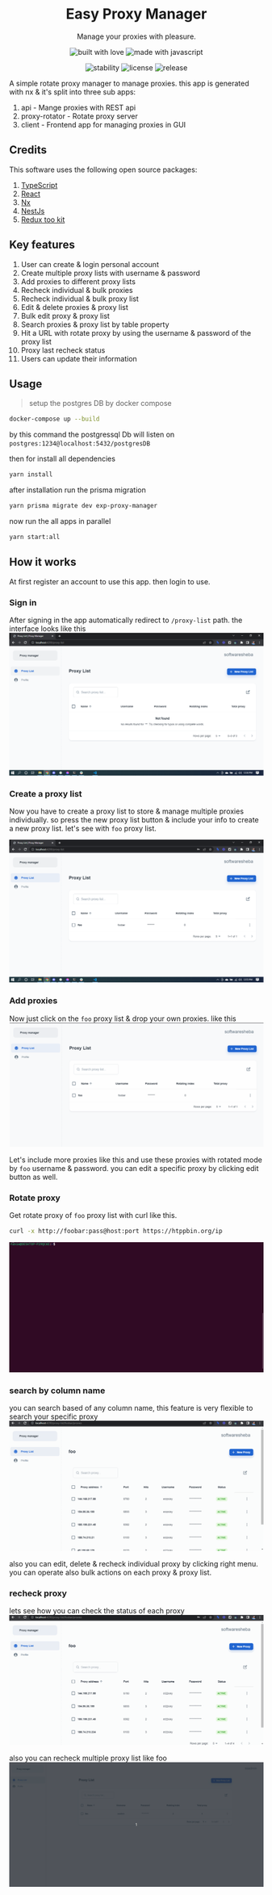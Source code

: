 <h1 align="center">Easy Proxy Manager</h1>
<p align="center">Manage your proxies with pleasure.</p>

<p align="center">
  <img src="https://forthebadge.com/images/badges/built-with-love.svg" alt="built with love">
  <img src="https://forthebadge.com/images/badges/made-with-javascript.svg" alt="made with javascript">
</p>

<p align="center">
  <img src="https://img.shields.io/badge/stability-experimental-orange.svg" alt="stability">
  <img src="https://img.shields.io/badge/license-MIT-brightgreen.svg" alt="license">
  <img src="https://img.shields.io/badge/release-v1.0.0-blue.svg" alt="release">
</p>

A simple rotate proxy manager to manage proxies. this app is generated with nx & it's split into three sub apps:

1. api - Mange proxies with REST api
2. proxy-rotator - Rotate proxy server
3. client - Frontend app for managing proxies in GUI

## Credits

This software uses the following open source packages:

1. [TypeScript](https://www.typescriptlang.org/)
2. [React](https://reactjs.org/)
3. [Nx](https://nx.dev/)
4. [NestJs](https://nestjs.com/)
5. [Redux too kit](https://redux-toolkit.js.org/)


## Key features

1. User can create & login personal account
2. Create multiple proxy lists with username & password
3. Add proxies to different proxy lists
4. Recheck individual & bulk proxies
5. Recheck individual & bulk proxy list
6. Edit & delete proxies & proxy list
7. Bulk edit proxy & proxy list
8. Search proxies & proxy list by table property
9. Hit a URL with rotate proxy by using the username & password of the proxy list
10. Proxy last recheck status
11. Users can update their information


## Usage

> setup the postgres DB by docker compose

```bash
docker-compose up --build
```

by this command the postgressql Db will listen on `postgres:1234@localhost:5432/postgresDB`

then for install all dependencies

```bash
yarn install
```

after installation run the prisma migration

```bash
yarn prisma migrate dev exp-proxy-manager
```

now run the all apps in parallel

```bash
yarn start:all
```

## How it works

At first register an account to use this app. then login to use.

### Sign in

After signing in the app automatically redirect to `/proxy-list` path. the interface looks like this
![proxy-list page](./assets/proxy-list.png)

### Create a proxy list

Now you have to create a proxy list to store & manage multiple proxies individually. so press the new proxy list button & include your info to create a new proxy list. let's see with `foo` proxy list.

![foo](./assets/foo-proxy-list.png)

### Add proxies

Now just click on the `foo` proxy list & drop your own proxies. like this
![add proxy](./assets/add-proxy.gif)

Let's include more proxies like this and use these proxies with rotated mode by `foo` username & password.
you can edit a specific proxy by clicking edit button as well.

### Rotate proxy

Get rotate proxy of `foo` proxy list with curl like this.

```bash
curl -x http://foobar:pass@host:port https://htppbin.org/ip
```

![rotate proxy](./assets/rotate%20proxy.gif)

### search by column name

you can search based of any column name, this feature is very flexible to search your specific proxy
![search](./assets/advance%20search.gif)

also you can edit, delete & recheck individual proxy by clicking right menu. you can operate also bulk actions on each proxy & proxy list.

### recheck proxy

lets see how you can check the status of each proxy
![recheck proxy](./assets/checking%20proxy.gif)

also you can recheck multiple proxy list like foo
![bulk recheck](./assets/bulk-recheck.gif)
